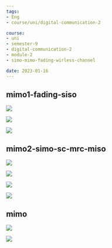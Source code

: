 ```yaml
---
tags:
- Eng
- course/uni/digital-communication-2

course:
- uni
- semester-9
- digital-communication-2
- module-2
- simo-mimo-fading-wirless-channel

date: 2023-01-16
---
```


## mimo1-fading-siso

![](Mimo-images/mimo2--1.png)

![](Mimo-images/mimo2--2.png)

![](Mimo-images/mimo2--3.png)





## mimo2-simo-sc-mrc-miso

![](Mimo-images/mimo1--1.png)

![](Mimo-images/mimo1--2.png)

![](Mimo-images/mimo1--3.png)

![](Mimo-images/mimo1--4.png)




## mimo
![](Mimo-images/mimo3--1.png)

![](Mimo-images/mimo3--2.png)